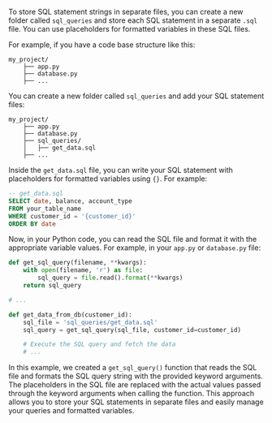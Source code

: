 To store SQL statement strings in separate files, you can create a new folder called `sql_queries` and store each SQL statement in a separate `.sql` file. You can use placeholders for formatted variables in these SQL files.

For example, if you have a code base structure like this:

```
my_project/
    ├── app.py
    ├── database.py
    ├── ...
```

You can create a new folder called `sql_queries` and add your SQL statement files:

```
my_project/
    ├── app.py
    ├── database.py
    ├── sql_queries/
    │   ├── get_data.sql
    ├── ...
```

Inside the `get_data.sql` file, you can write your SQL statement with placeholders for formatted variables using `{}`. For example:

```sql
-- get_data.sql
SELECT date, balance, account_type
FROM your_table_name
WHERE customer_id = '{customer_id}'
ORDER BY date
```

Now, in your Python code, you can read the SQL file and format it with the appropriate variable values. For example, in your `app.py` or `database.py` file:

```python
def get_sql_query(filename, **kwargs):
    with open(filename, 'r') as file:
        sql_query = file.read().format(**kwargs)
    return sql_query

# ...

def get_data_from_db(customer_id):
    sql_file = 'sql_queries/get_data.sql'
    sql_query = get_sql_query(sql_file, customer_id=customer_id)

    # Execute the SQL query and fetch the data
    # ...
```

In this example, we created a `get_sql_query()` function that reads the SQL file and formats the SQL query string with the provided keyword arguments. The placeholders in the SQL file are replaced with the actual values passed through the keyword arguments when calling the function. This approach allows you to store your SQL statements in separate files and easily manage your queries and formatted variables.
